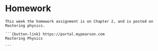 # Homework

````{card}
This week the homework assignment is on Chapter 2, and is posted on Mastering physics.

```{button-link} https://portal.mypearson.com
Mastering Physics

```
````